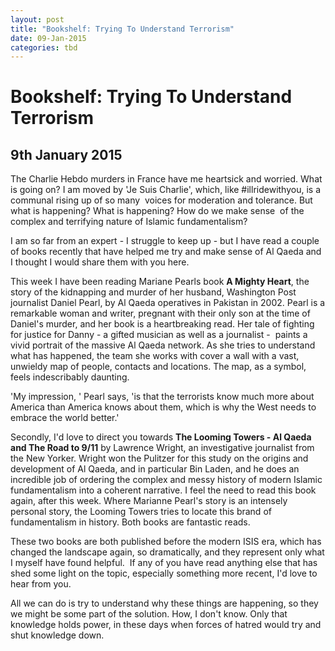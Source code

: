 ```yaml
---
layout: post
title: "Bookshelf: Trying To Understand Terrorism"
date: 09-Jan-2015
categories: tbd
---
```


# Bookshelf: Trying To Understand Terrorism

## 9th January 2015

The Charlie Hebdo murders in France have me heartsick and worried. What is going on? I am moved by 'Je Suis Charlie',   which,   like #illridewithyou, is a communal rising up of so many  voices for moderation and tolerance. But what is happening? What is happening? How do we make sense  of the complex and terrifying nature of Islamic fundamentalism?

I am so far from an expert - I struggle to keep up - but I have read a couple of books recently that have helped me try and make sense of Al Qaeda and I thought I would share them with you here.

This week I have been reading Mariane Pearls book **A Mighty Heart**, the story of the kidnapping and murder of her husband, Washington Post journalist Daniel Pearl, by Al Qaeda operatives in Pakistan in 2002. Pearl is a remarkable woman and writer, pregnant with their only son at the time of Daniel's murder, and her book is a heartbreaking read. Her tale of fighting for justice for Danny - a gifted musician as well as a journalist -  paints a vivid portrait of the massive Al Qaeda network. As she tries to understand what has happened, the team she works with cover a wall with a vast, unwieldy map of people, contacts and locations. The map, as a symbol, feels indescribably daunting.

'My impression, ' Pearl says, 'is that the terrorists know much more about America than America knows about them, which is why the West needs to embrace the world better.'

Secondly, I'd love to direct you towards **The Looming Towers - Al Qaeda and The Road to 9/11** by Lawrence Wright, an investigative journalist from the New Yorker. Wright won the Pulitzer for this study on the origins and development of Al Qaeda, and in particular Bin Laden, and he does an incredible job of ordering the complex and messy history of modern Islamic fundamentalism into a coherent narrative. I feel the need to read this book again, after this week. Where Marianne Pearl's story is an intensely personal story, the Looming Towers tries to locate this brand of fundamentalism in history. Both books are fantastic reads.

These two books are both published before the modern ISIS era, which has changed the landscape again, so dramatically, and they represent only what I myself have found helpful.  If any of you have read anything else that has shed some light on the topic, especially something more recent, I'd love to hear from you.

All we can do is try to understand why these things are happening, so they we might be some part of the solution. How, I don't know. Only that knowledge holds power, in these days when forces of hatred would try and shut knowledge down.
